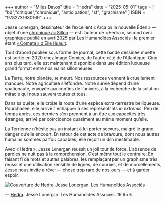 +++
author = "Miles Davos"
title = "Hedra"
date = "2025-05-01"
tags = [
    "bd","critique","chronique", "anticipation", "sf", "graphisme"
]
ISBN = "9782731630169"
+++

Jesse Lonergan, dessinateur de l’excellent « Arca ou la nouvelle Éden » — objet d’une [chronique au Sillon](https://sillon-fictionnel.club/post/arca-nouvelle_eden/) — est l’auteur de « Hedra », second ovni graphique publié en avril 2025 par Les Humanoïdes Associés ; le premier étant [« Cometa » d’Elie Huault](https://sillon-fictionnel.club/post/cometa/).

Tout d’abord publiée sous forme de journal, cette bande dessinée muette est sortie en 2020 chez Image Comics, de l’autre côté de l’Atlantique. Cinq ans plus tard, elle est maintenant disponible dans une édition luxueuse grand format entre nos mains sillonneuses.

La Terre, notre planète, se meurt. Nos ressources viennent à cruellement manquer. Notre agriculture s’effondre. Notre survie dépend d’une spationaute, envoyée aux confins de l’univers, à la recherche de la solution miracle qui nous sauvera toutes et tous.

Dans sa quête, elle croise la route d’une espèce extra-terrestre belliqueuse. Pourchasée, elle arrive à échapper à ses représentants *in extremis*. Peu de temps après, ces derniers s’en prennent à un être aux capacités très étranges, arrivé par coïncidence quasiment au même moment qu’elle.

La Terrienne n’hésite pas un instant à lui porter secours, malgré le grand danger qu’elle encourt. En retour de cet acte de bravoure, dont nous autres humains sommes parfois capables, elle reçoit un don inestimable.

Avec « Hedra », Jesse Lonergan réussit un joli tour de force. L’absence de paroles ne nuit pas à la compréhension. C’est même tout le contraire. En faisant fi de mots et autres palabres, les remplaçant par un graphisme très réussi et une utilisation sensible de lignes, de courbes, et de morcellements, Jesse nous invite à rêver — chose trop rare de nos jours — et à garder espoir.

![Couverture de Hedra, Jesse Lonergan. Les Humanoïdes Associés](/images/hedra.jpeg)

—
[Hedra](https://www.humano.com/album/38089). Jesse Lonergan. Les Humanoïdes Associés. 19,95 €.
